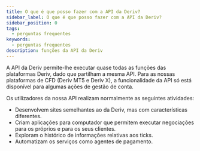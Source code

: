 ```yaml
---
title: O que é que posso fazer com a API da Deriv?
sidebar_label: O que é que posso fazer com a API da Deriv?
sidebar_position: 0
tags:
  - perguntas frequentes
keywords:
  - perguntas frequentes
description: funções da API da Deriv
---
```


A API da Deriv permite-lhe executar quase todas as funções das plataformas Deriv, dado que partilham a mesma API. Para as nossas plataformas de CFD (Deriv MT5 e Deriv X), a funcionalidade da API
só está disponível para algumas ações de gestão de conta.

Os utilizadores da nossa API realizam normalmente as seguintes atividades:

- Desenvolvem sites semelhantes ao da Deriv, mas com características diferentes.
- Criam aplicações para computador que permitem executar negociações para os próprios e para os seus clientes.
- Exploram o histórico de informações relativas aos ticks.
- Automatizam os serviços como agentes de pagamento.
